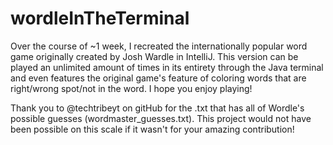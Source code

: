# wordleInTheTerminal
Over the course of ~1 week, I recreated the internationally popular word game originally created by Josh Wardle in IntelliJ. This version can be played an unlimited amount of times in its entirety through the Java terminal and even features the original game's feature of coloring words that are right/wrong spot/not in the word. I hope you enjoy playing!

Thank you to @techtribeyt on gitHub for the .txt that has all of Wordle's possible guesses (wordmaster_guesses.txt). This project would not have been possible on this scale if it wasn't for your amazing contribution!
